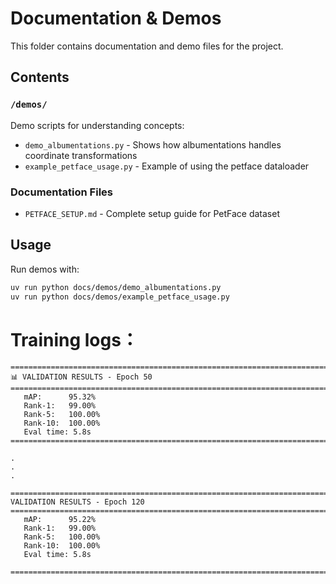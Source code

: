 # Documentation & Demos

This folder contains documentation and demo files for the project.

## Contents

### `/demos/`
Demo scripts for understanding concepts:
- `demo_albumentations.py` - Shows how albumentations handles coordinate transformations
- `example_petface_usage.py` - Example of using the petface dataloader

### Documentation Files
- `PETFACE_SETUP.md` - Complete setup guide for PetFace dataset

## Usage

Run demos with:
```bash
uv run python docs/demos/demo_albumentations.py
uv run python docs/demos/example_petface_usage.py
```

# Training logs： 

```
================================================================================
📊 VALIDATION RESULTS - Epoch 50
================================================================================
   mAP:      95.32%
   Rank-1:   99.00%
   Rank-5:   100.00%
   Rank-10:  100.00%
   Eval time: 5.8s
================================================================================

.
.
.

================================================================================
VALIDATION RESULTS - Epoch 120
================================================================================
   mAP:      95.22%
   Rank-1:   99.00%
   Rank-5:   100.00%
   Rank-10:  100.00%
   Eval time: 5.8s

================================================================================   
```
